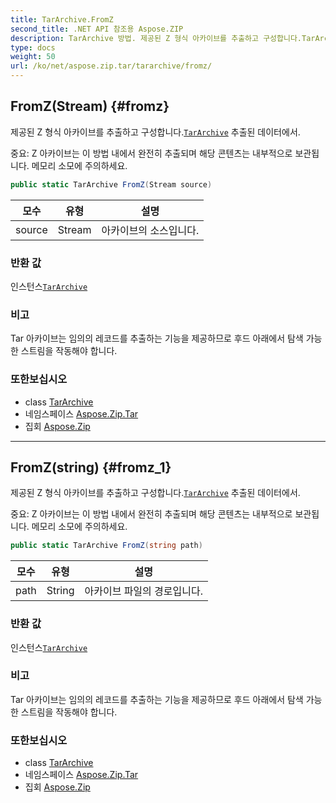 ```yaml
---
title: TarArchive.FromZ
second_title: .NET API 참조용 Aspose.ZIP
description: TarArchive 방법. 제공된 Z 형식 아카이브를 추출하고 구성합니다.TarArchive 추출된 데이터에서.
type: docs
weight: 50
url: /ko/net/aspose.zip.tar/tararchive/fromz/
---
```

## FromZ(Stream) {#fromz}

제공된 Z 형식 아카이브를 추출하고 구성합니다.[`TarArchive`](../) 추출된 데이터에서.

중요: Z 아카이브는 이 방법 내에서 완전히 추출되며 해당 콘텐츠는 내부적으로 보관됩니다. 메모리 소모에 주의하세요.

```csharp
public static TarArchive FromZ(Stream source)
```

| 모수 | 유형 | 설명 |
| --- | --- | --- |
| source | Stream | 아카이브의 소스입니다. |

### 반환 값

인스턴스[`TarArchive`](../)

### 비고

Tar 아카이브는 임의의 레코드를 추출하는 기능을 제공하므로 후드 아래에서 탐색 가능한 스트림을 작동해야 합니다.

### 또한보십시오

* class [TarArchive](../)
* 네임스페이스 [Aspose.Zip.Tar](../../tararchive/)
* 집회 [Aspose.Zip](../../../)

---

## FromZ(string) {#fromz_1}

제공된 Z 형식 아카이브를 추출하고 구성합니다.[`TarArchive`](../) 추출된 데이터에서.

중요: Z 아카이브는 이 방법 내에서 완전히 추출되며 해당 콘텐츠는 내부적으로 보관됩니다. 메모리 소모에 주의하세요.

```csharp
public static TarArchive FromZ(string path)
```

| 모수 | 유형 | 설명 |
| --- | --- | --- |
| path | String | 아카이브 파일의 경로입니다. |

### 반환 값

인스턴스[`TarArchive`](../)

### 비고

Tar 아카이브는 임의의 레코드를 추출하는 기능을 제공하므로 후드 아래에서 탐색 가능한 스트림을 작동해야 합니다.

### 또한보십시오

* class [TarArchive](../)
* 네임스페이스 [Aspose.Zip.Tar](../../tararchive/)
* 집회 [Aspose.Zip](../../../)



